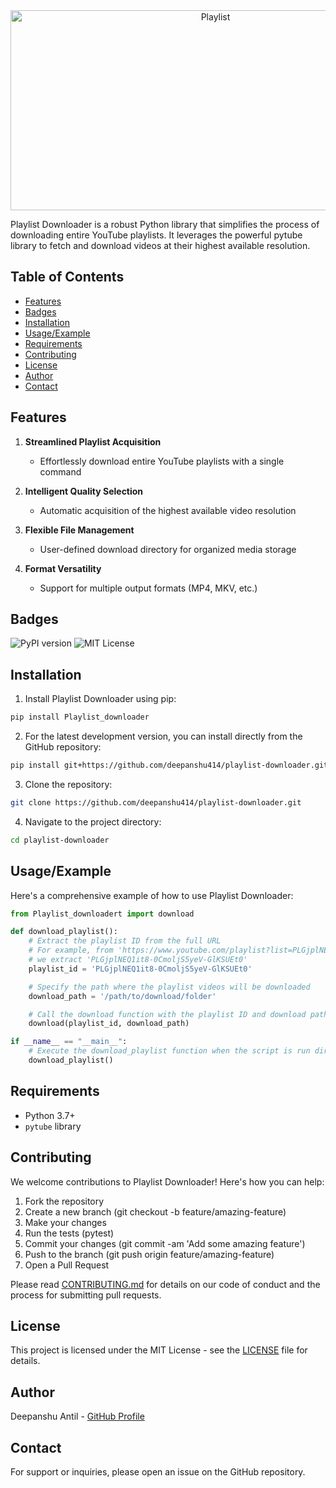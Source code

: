 <div align="center">
<img src="https://socialify.git.ci/deepanshu414/playlist_downloader/image?description=1&descriptionEditable=Playlist%20Downloader%20simplifies%20the%20process%20of%20downloading%20YouTube%20playlists%20by%20providing%20a%20straightforward%20API%20to%20fetch%20and%20save%20videos%20from%20a%20given%20playlist%20URL.&font=KoHo&forks=1&issues=1&language=1&name=1&pattern=Plus&pulls=1&stargazers=1&theme=Auto" alt="Playlist    " width="640" height="320" />
</div>

Playlist Downloader is a robust Python library that simplifies the process of downloading entire YouTube playlists. It leverages the powerful pytube library to fetch and download videos at their highest available resolution.

## Table of Contents
- [Features](#features)
- [Badges](#badges)
- [Installation](#installation)
- [Usage/Example](#usageexample)
- [Requirements](#requirements)
- [Contributing](#contributing)
- [License](#license)
- [Author](#author)
- [Contact](#contact)

## Features

1. **Streamlined Playlist Acquisition**
   - Effortlessly download entire YouTube playlists with a single command

2. **Intelligent Quality Selection**
   - Automatic acquisition of the highest available video resolution

3. **Flexible File Management**
   - User-defined download directory for organized media storage
4. **Format Versatility**
   - Support for multiple output formats (MP4, MKV, etc.)

## Badges
![PyPI version](https://badge.fury.io/py/Playlist.svg)
![MIT License](https://img.shields.io/badge/License-MIT-green.svg)

## Installation

1. Install Playlist Downloader using pip:

```sh
pip install Playlist_downloader
```
2. For the latest development version, you can install directly from the GitHub repository:
```sh
pip install git+https://github.com/deepanshu414/playlist-downloader.git
```
3. Clone the repository:
```sh
git clone https://github.com/deepanshu414/playlist-downloader.git
```
4. Navigate to the project directory:
```sh
cd playlist-downloader
```

## Usage/Example
Here's a comprehensive example of how to use Playlist Downloader:
```python
from Playlist_downloadert import download

def download_playlist():
    # Extract the playlist ID from the full URL
    # For example, from 'https://www.youtube.com/playlist?list=PLGjplNEQ1it8-0CmoljS5yeV-GlKSUEt0'
    # we extract 'PLGjplNEQ1it8-0CmoljS5yeV-GlKSUEt0'
    playlist_id = 'PLGjplNEQ1it8-0CmoljS5yeV-GlKSUEt0'

    # Specify the path where the playlist videos will be downloaded
    download_path = '/path/to/download/folder'

    # Call the download function with the playlist ID and download path
    download(playlist_id, download_path)

if __name__ == "__main__":
    # Execute the download_playlist function when the script is run directly
    download_playlist()
```

## Requirements

- Python 3.7+
- `pytube` library

## Contributing
We welcome contributions to Playlist Downloader! Here's how you can help:

1. Fork the repository
2. Create a new branch (git checkout -b feature/amazing-feature)
3. Make your changes
4. Run the tests (pytest)
5. Commit your changes (git commit -am 'Add some amazing feature')
6. Push to the branch (git push origin feature/amazing-feature)
7. Open a Pull Request

Please read [CONTRIBUTING.md](CONTRIBUTING.md) for details on our code of conduct and the process for submitting pull requests.

## License
This project is licensed under the MIT License - see the [LICENSE](LICENSE) file for details.
## Author
Deepanshu Antil - [GitHub Profile](https://github.com/deepanshu414)
## Contact
For support or inquiries, please open an issue on the GitHub repository.
